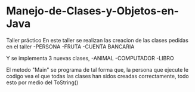 # Manejo-de-Clases-y-Objetos-en-Java
Taller práctico
En este taller se realizan las creacion de las clases pedidas en el taller
-PERSONA
-FRUTA
-CUENTA BANCARIA

Y se implementa 3 nuevas clases,
-ANIMAL
-COMPUTADOR
-LIBRO

El metodo "Main" se programa de tal forma que, la persona que ejecute le codigo
vea el que todas las clases han sidos creadas correctamente, todo esto
por medio del ToString()